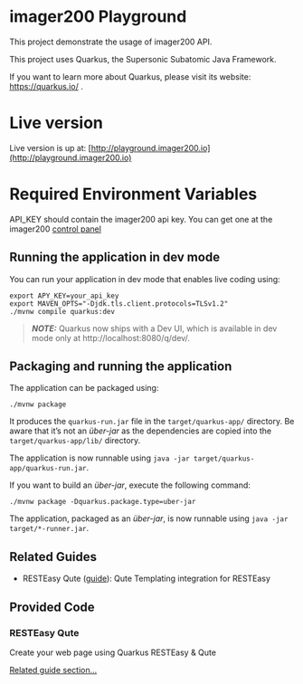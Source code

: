 
# imager200 Playground

This project demonstrate the usage of imager200 API.

This project uses Quarkus, the Supersonic Subatomic Java Framework.

If you want to learn more about Quarkus, please visit its website: https://quarkus.io/ .

# Live version

Live version is up at: [http://playground.imager200.io](http://playground.imager200.io)

# Required Environment Variables

API_KEY should contain the imager200 api key. You can get one at the imager200 [control panel](https://panel.imager200.io) 

## Running the application in dev mode

You can run your application in dev mode that enables live coding using:
```shell script
export APY_KEY=your_api_key
export MAVEN_OPTS="-Djdk.tls.client.protocols=TLSv1.2"
./mvnw compile quarkus:dev
```

> **_NOTE:_**  Quarkus now ships with a Dev UI, which is available in dev mode only at http://localhost:8080/q/dev/.

## Packaging and running the application

The application can be packaged using:
```shell script
./mvnw package
```
It produces the `quarkus-run.jar` file in the `target/quarkus-app/` directory.
Be aware that it’s not an _über-jar_ as the dependencies are copied into the `target/quarkus-app/lib/` directory.

The application is now runnable using `java -jar target/quarkus-app/quarkus-run.jar`.

If you want to build an _über-jar_, execute the following command:
```shell script
./mvnw package -Dquarkus.package.type=uber-jar
```

The application, packaged as an _über-jar_, is now runnable using `java -jar target/*-runner.jar`.

## Related Guides

- RESTEasy Qute ([guide](https://quarkus.io/guides/qute)): Qute Templating integration for RESTEasy

## Provided Code

### RESTEasy Qute

Create your web page using Quarkus RESTEasy & Qute

[Related guide section...](https://quarkus.io/guides/qute#type-safe-templates)
